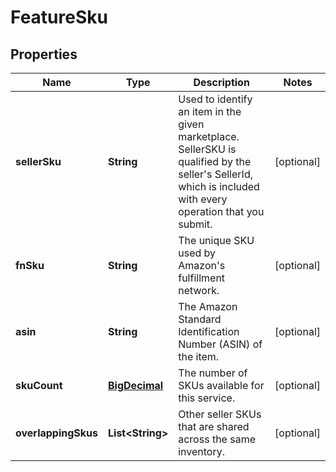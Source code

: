 
# FeatureSku

## Properties
Name | Type | Description | Notes
------------ | ------------- | ------------- | -------------
**sellerSku** | **String** | Used to identify an item in the given marketplace. SellerSKU is qualified by the seller&#39;s SellerId, which is included with every operation that you submit. |  [optional]
**fnSku** | **String** | The unique SKU used by Amazon&#39;s fulfillment network. |  [optional]
**asin** | **String** | The Amazon Standard Identification Number (ASIN) of the item. |  [optional]
**skuCount** | [**BigDecimal**](BigDecimal.md) | The number of SKUs available for this service. |  [optional]
**overlappingSkus** | **List&lt;String&gt;** | Other seller SKUs that are shared across the same inventory. |  [optional]



